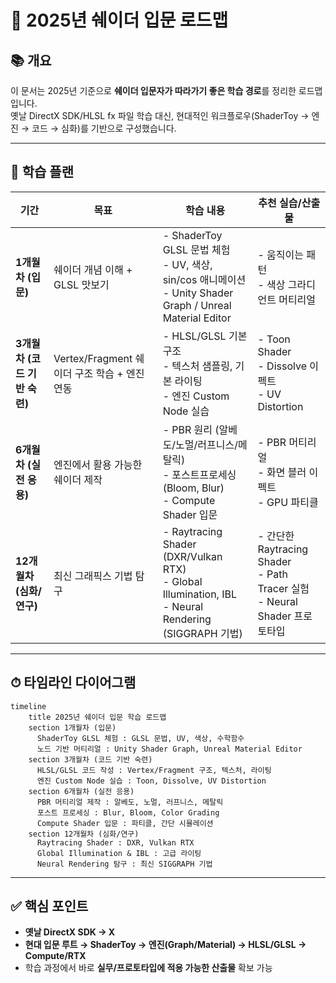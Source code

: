 # 🎨 2025년 쉐이더 입문 로드맵

## 📚 개요
이 문서는 2025년 기준으로 **쉐이더 입문자가 따라가기 좋은 학습 경로**를 정리한 로드맵입니다.  
옛날 DirectX SDK/HLSL fx 파일 학습 대신, 현대적인 워크플로우(ShaderToy → 엔진 → 코드 → 심화)를 기반으로 구성했습니다.  

---

## 📅 학습 플랜

| 기간 | 목표 | 학습 내용 | 추천 실습/산출물 |
|------|------|-----------|-----------------|
| **1개월차 (입문)** | 쉐이더 개념 이해 + GLSL 맛보기 | - ShaderToy GLSL 문법 체험<br>- UV, 색상, sin/cos 애니메이션<br>- Unity Shader Graph / Unreal Material Editor | - 움직이는 패턴<br>- 색상 그라디언트 머티리얼 |
| **3개월차 (코드 기반 숙련)** | Vertex/Fragment 쉐이더 구조 학습 + 엔진 연동 | - HLSL/GLSL 기본 구조<br>- 텍스처 샘플링, 기본 라이팅<br>- 엔진 Custom Node 실습 | - Toon Shader<br>- Dissolve 이펙트<br>- UV Distortion |
| **6개월차 (실전 응용)** | 엔진에서 활용 가능한 쉐이더 제작 | - PBR 원리 (알베도/노멀/러프니스/메탈릭)<br>- 포스트프로세싱 (Bloom, Blur)<br>- Compute Shader 입문 | - PBR 머티리얼<br>- 화면 블러 이펙트<br>- GPU 파티클 |
| **12개월차 (심화/연구)** | 최신 그래픽스 기법 탐구 | - Raytracing Shader (DXR/Vulkan RTX)<br>- Global Illumination, IBL<br>- Neural Rendering (SIGGRAPH 기법) | - 간단한 Raytracing Shader<br>- Path Tracer 실험<br>- Neural Shader 프로토타입 |

---

## ⏱ 타임라인 다이어그램

```mermaid
timeline
    title 2025년 쉐이더 입문 학습 로드맵
    section 1개월차 (입문)
      ShaderToy GLSL 체험 : GLSL 문법, UV, 색상, 수학함수
      노드 기반 머티리얼 : Unity Shader Graph, Unreal Material Editor
    section 3개월차 (코드 기반 숙련)
      HLSL/GLSL 코드 작성 : Vertex/Fragment 구조, 텍스처, 라이팅
      엔진 Custom Node 실습 : Toon, Dissolve, UV Distortion
    section 6개월차 (실전 응용)
      PBR 머티리얼 제작 : 알베도, 노멀, 러프니스, 메탈릭
      포스트 프로세싱 : Blur, Bloom, Color Grading
      Compute Shader 입문 : 파티클, 간단 시뮬레이션
    section 12개월차 (심화/연구)
      Raytracing Shader : DXR, Vulkan RTX
      Global Illumination & IBL : 고급 라이팅
      Neural Rendering 탐구 : 최신 SIGGRAPH 기법
```

---

## ✅ 핵심 포인트
- **옛날 DirectX SDK → X**  
- **현대 입문 루트 → ShaderToy → 엔진(Graph/Material) → HLSL/GLSL → Compute/RTX**  
- 학습 과정에서 바로 **실무/프로토타입에 적용 가능한 산출물** 확보 가능